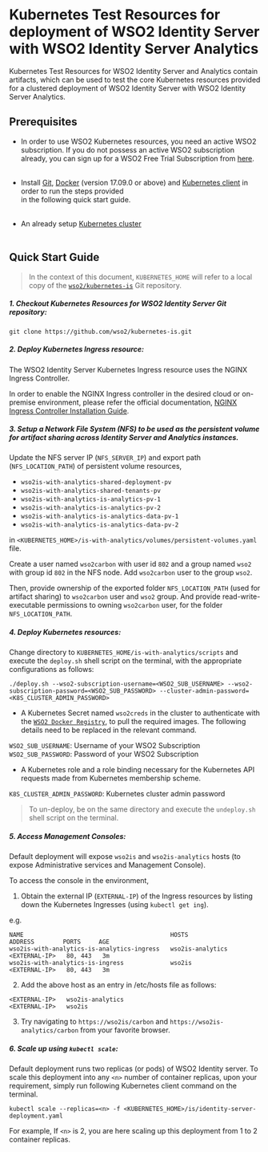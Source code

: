 # Kubernetes Test Resources for deployment of WSO2 Identity Server with WSO2 Identity Server Analytics

Kubernetes Test Resources for WSO2 Identity Server and Analytics contain artifacts, which can be used to test the core
Kubernetes resources provided for a clustered deployment of WSO2 Identity Server with WSO2 Identity Server Analytics.

## Prerequisites

* In order to use WSO2 Kubernetes resources, you need an active WSO2 subscription. If you do not possess an active WSO2
subscription already, you can sign up for a WSO2 Free Trial Subscription from [here](https://wso2.com/free-trial-subscription).<br><br>

* Install [Git](https://git-scm.com/book/en/v2/Getting-Started-Installing-Git), [Docker](https://www.docker.com/get-docker)
(version 17.09.0 or above) and [Kubernetes client](https://kubernetes.io/docs/tasks/tools/install-kubectl/)
in order to run the steps provided<br>in the following quick start guide.<br><br>

* An already setup [Kubernetes cluster](https://kubernetes.io/docs/setup/pick-right-solution/)<br><br>
 
## Quick Start Guide

>In the context of this document, `KUBERNETES_HOME` will refer to a local copy of the [`wso2/kubernetes-is`](https://github.com/wso2/kubernetes-is/)
Git repository.<br>

##### 1. Checkout Kubernetes Resources for WSO2 Identity Server Git repository:

```
git clone https://github.com/wso2/kubernetes-is.git
```

##### 2. Deploy Kubernetes Ingress resource:

The WSO2 Identity Server Kubernetes Ingress resource uses the NGINX Ingress Controller.

In order to enable the NGINX Ingress controller in the desired cloud or on-premise environment,
please refer the official documentation, [NGINX Ingress Controller Installation Guide](https://kubernetes.github.io/ingress-nginx/deploy/).

##### 3. Setup a Network File System (NFS) to be used as the persistent volume for artifact sharing across Identity Server and Analytics instances.

Update the NFS server IP (`NFS_SERVER_IP`) and export path (`NFS_LOCATION_PATH`) of persistent volume resources,

* `wso2is-with-analytics-shared-deployment-pv`
* `wso2is-with-analytics-shared-tenants-pv`
* `wso2is-with-analytics-is-analytics-pv-1`
* `wso2is-with-analytics-is-analytics-pv-2`
* `wso2is-with-analytics-is-analytics-data-pv-1`
* `wso2is-with-analytics-is-analytics-data-pv-2`

in `<KUBERNETES_HOME>/is-with-analytics/volumes/persistent-volumes.yaml` file.

Create a user named `wso2carbon` with user id `802` and a group named `wso2` with group id `802` in the NFS node.
Add `wso2carbon` user to the group `wso2`.

Then, provide ownership of the exported folder `NFS_LOCATION_PATH` (used for artifact sharing) to `wso2carbon` user and `wso2` group.
And provide read-write-executable permissions to owning `wso2carbon` user, for the folder `NFS_LOCATION_PATH`.

##### 4. Deploy Kubernetes resources:

Change directory to `KUBERNETES_HOME/is-with-analytics/scripts` and execute the `deploy.sh` shell script on the terminal, with the appropriate configurations as follows:

```
./deploy.sh --wso2-subscription-username=<WSO2_SUB_USERNAME> --wso2-subscription-password=<WSO2_SUB_PASSWORD> --cluster-admin-password=<K8S_CLUSTER_ADMIN_PASSWORD>
```

* A Kubernetes Secret named `wso2creds` in the cluster to authenticate with the [`WSO2 Docker Registry`](https://docker.wso2.com), to pull the required images.
The following details need to be replaced in the relevant command.

`WSO2_SUB_USERNAME`: Username of your WSO2 Subscription<br>
`WSO2_SUB_PASSWORD`: Password of your WSO2 Subscription

* A Kubernetes role and a role binding necessary for the Kubernetes API requests made from Kubernetes membership scheme.

`K8S_CLUSTER_ADMIN_PASSWORD`: Kubernetes cluster admin password

>To un-deploy, be on the same directory and execute the `undeploy.sh` shell script on the terminal.

##### 5. Access Management Consoles:

Default deployment will expose `wso2is` and `wso2is-analytics` hosts (to expose Administrative services and Management Console).

To access the console in the environment,

1. Obtain the external IP (`EXTERNAL-IP`) of the Ingress resources by listing down the Kubernetes Ingresses (using `kubectl get ing`).

e.g.

```
NAME                                         HOSTS              ADDRESS        PORTS     AGE
wso2is-with-analytics-is-analytics-ingress   wso2is-analytics   <EXTERNAL-IP>   80, 443   3m
wso2is-with-analytics-is-ingress             wso2is             <EXTERNAL-IP>   80, 443   3m
```

2. Add the above host as an entry in /etc/hosts file as follows:

```
<EXTERNAL-IP>	wso2is-analytics
<EXTERNAL-IP>	wso2is
```

3. Try navigating to `https://wso2is/carbon` and `https://wso2is-analytics/carbon` from your favorite browser.

##### 6. Scale up using `kubectl scale`:

Default deployment runs two replicas (or pods) of WSO2 Identity server. To scale this deployment into any `<n>` number of
container replicas, upon your requirement, simply run following Kubernetes client command on the terminal.

```
kubectl scale --replicas=<n> -f <KUBERNETES_HOME>/is/identity-server-deployment.yaml
```

For example, If `<n>` is 2, you are here scaling up this deployment from 1 to 2 container replicas.
